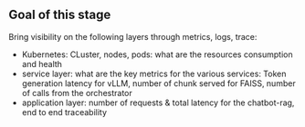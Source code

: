 ## Goal of this stage
Bring visibility on the following layers through metrics, logs, trace:
- Kubernetes: CLuster, nodes, pods: what are the resources consumption and health
- service layer: what are the key metrics for the various services: Token generation latency for vLLM, number of chunk served for FAISS, number of calls from the orchestrator
- application layer: number of requests & total latency for the chatbot-rag, end to end traceability

